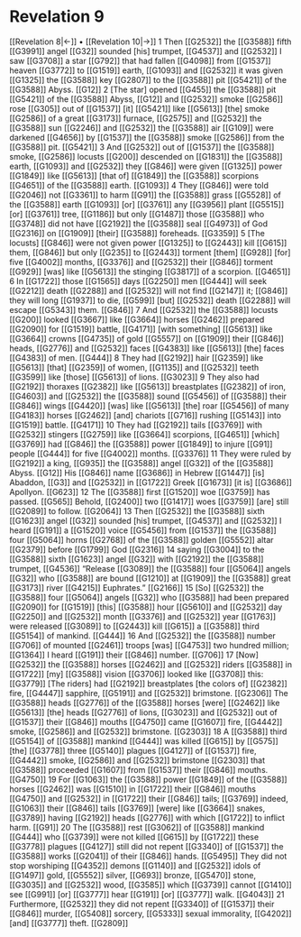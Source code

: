 # Revelation 9
[[Revelation 8|←]] • [[Revelation 10|→]]
1 Then [[G2532]] the [[G3588]] fifth [[G3991]] angel [[G32]] sounded [his] trumpet, [[G4537]] and [[G2532]] I saw [[G3708]] a star [[G792]] that had fallen [[G4098]] from [[G1537]] heaven [[G3772]] to [[G1519]] earth, [[G1093]] and [[G2532]] it was given [[G1325]] the [[G3588]] key [[G2807]] to the [[G3588]] pit [[G5421]] of the [[G3588]] Abyss. [[G12]] 
2 [The star] opened [[G455]] the [[G3588]] pit [[G5421]] of the [[G3588]] Abyss, [[G12]] and [[G2532]] smoke [[G2586]] rose [[G305]] out of [[G1537]] [it] [[G5421]] like [[G5613]] [the] smoke [[G2586]] of a great [[G3173]] furnace, [[G2575]] and [[G2532]] the [[G3588]] sun [[G2246]] and [[G2532]] the [[G3588]] air [[G109]] were darkened [[G4656]] by [[G1537]] the [[G3588]] smoke [[G2586]] from the [[G3588]] pit. [[G5421]] 
3 And [[G2532]] out of [[G1537]] the [[G3588]] smoke, [[G2586]] locusts [[G200]] descended on [[G1831]] the [[G3588]] earth, [[G1093]] and [[G2532]] they [[G846]] were given [[G1325]] power [[G1849]] like [[G5613]] [that of] [[G1849]] the [[G3588]] scorpions [[G4651]] of the [[G3588]] earth. [[G1093]] 
4 They [[G846]] were told [[G2046]] not [[G3361]] to harm [[G91]] the [[G3588]] grass [[G5528]] of the [[G3588]] earth [[G1093]] [or] [[G3761]] any [[G3956]] plant [[G5515]] [or] [[G3761]] tree, [[G1186]] but only [[G1487]] those [[G3588]] who [[G3748]] did not have [[G2192]] the [[G3588]] seal [[G4973]] of God [[G2316]] on [[G1909]] [their] [[G3588]] foreheads. [[G3359]] 
5 [The locusts] [[G846]] were not given power [[G1325]] to [[G2443]] kill [[G615]] them, [[G846]] but only [[G235]] to [[G2443]] torment [them] [[G928]] [for] five [[G4002]] months, [[G3376]] and [[G2532]] their [[G846]] torment [[G929]] [was] like [[G5613]] the stinging [[G3817]] of a scorpion. [[G4651]] 
6 In [[G1722]] those [[G1565]] days [[G2250]] men [[G444]] will seek [[G2212]] death [[G2288]] and [[G2532]] will not find [[G2147]] it; [[G846]] they will long [[G1937]] to die, [[G599]] [but] [[G2532]] death [[G2288]] will escape [[G5343]] them. [[G846]] 
7 And [[G2532]] the [[G3588]] locusts [[G200]] looked [[G3667]] like [[G3664]] horses [[G2462]] prepared [[G2090]] for [[G1519]] battle, [[G4171]] [with something] [[G5613]] like [[G3664]] crowns [[G4735]] of gold [[G5557]] on [[G1909]] their [[G846]] heads, [[G2776]] and [[G2532]] faces [[G4383]] like [[G5613]] [the] faces [[G4383]] of men. [[G444]] 
8 They had [[G2192]] hair [[G2359]] like [[G5613]] [that] [[G2359]] of women, [[G1135]] and [[G2532]] teeth [[G3599]] like [those] [[G5613]] of lions. [[G3023]] 
9 They also had [[G2192]] thoraxes [[G2382]] like [[G5613]] breastplates [[G2382]] of iron, [[G4603]] and [[G2532]] the [[G3588]] sound [[G5456]] of [[G3588]] their [[G846]] wings [[G4420]] [was] like [[G5613]] [the] roar [[G5456]] of many [[G4183]] horses [[G2462]] [and] chariots [[G716]] rushing [[G5143]] into [[G1519]] battle. [[G4171]] 
10 They had [[G2192]] tails [[G3769]] with [[G2532]] stingers [[G2759]] like [[G3664]] scorpions, [[G4651]] [which] [[G3769]] had [[G846]] the [[G3588]] power [[G1849]] to injure [[G91]] people [[G444]] for five [[G4002]] months. [[G3376]] 
11 They were ruled by [[G2192]] a king, [[G935]] the [[G3588]] angel [[G32]] of the [[G3588]] Abyss. [[G12]] His [[G846]] name [[G3686]] in Hebrew [[G1447]] [is] Abaddon, [[G3]] and [[G2532]] in [[G1722]] Greek [[G1673]] [it is] [[G3686]] Apollyon. [[G623]] 
12 The [[G3588]] first [[G1520]] woe [[G3759]] has passed. [[G565]] Behold, [[G2400]] two [[G1417]] woes [[G3759]] [are] still [[G2089]] to follow. [[G2064]] 
13 Then [[G2532]] the [[G3588]] sixth [[G1623]] angel [[G32]] sounded [his] trumpet, [[G4537]] and [[G2532]] I heard [[G191]] a [[G1520]] voice [[G5456]] from [[G1537]] the [[G3588]] four [[G5064]] horns [[G2768]] of the [[G3588]] golden [[G5552]] altar [[G2379]] before [[G1799]] God [[G2316]] 
14 saying [[G3004]] to the [[G3588]] sixth [[G1623]] angel [[G32]] with [[G2192]] the [[G3588]] trumpet, [[G4536]] “Release [[G3089]] the [[G3588]] four [[G5064]] angels [[G32]] who [[G3588]] are bound [[G1210]] at [[G1909]] the [[G3588]] great [[G3173]] river [[G4215]] Euphrates.” [[G2166]] 
15 [So] [[G2532]] the [[G3588]] four [[G5064]] angels [[G32]] who [[G3588]] had been prepared [[G2090]] for [[G1519]] [this] [[G3588]] hour [[G5610]] and [[G2532]] day [[G2250]] and [[G2532]] month [[G3376]] and [[G2532]] year [[G1763]] were released [[G3089]] to [[G2443]] kill [[G615]] a [[G3588]] third [[G5154]] of mankind. [[G444]] 
16 And [[G2532]] the [[G3588]] number [[G706]] of mounted [[G2461]] troops [was] [[G4753]] two hundred million; [[G1364]] I heard [[G191]] their [[G846]] number. [[G706]] 
17 [Now] [[G2532]] the [[G3588]] horses [[G2462]] and [[G2532]] riders [[G3588]] in [[G1722]] [my] [[G3588]] vision [[G3706]] looked like [[G3708]] this: [[G3779]] [The riders] had [[G2192]] breastplates [the colors of] [[G2382]] fire, [[G4447]] sapphire, [[G5191]] and [[G2532]] brimstone. [[G2306]] The [[G3588]] heads [[G2776]] of the [[G3588]] horses [were] [[G2462]] like [[G5613]] [the] heads [[G2776]] of lions, [[G3023]] and [[G2532]] out of [[G1537]] their [[G846]] mouths [[G4750]] came [[G1607]] fire, [[G4442]] smoke, [[G2586]] and [[G2532]] brimstone. [[G2303]] 
18 A [[G3588]] third [[G5154]] of [[G3588]] mankind [[G444]] was killed [[G615]] by [[G575]] [the] [[G3778]] three [[G5140]] plagues [[G4127]] of [[G1537]] fire, [[G4442]] smoke, [[G2586]] and [[G2532]] brimstone [[G2303]] that [[G3588]] proceeded [[G1607]] from [[G1537]] their [[G846]] mouths. [[G4750]] 
19 For [[G1063]] the [[G3588]] power [[G1849]] of the [[G3588]] horses [[G2462]] was [[G1510]] in [[G1722]] their [[G846]] mouths [[G4750]] and [[G2532]] in [[G1722]] their [[G846]] tails; [[G3769]] indeed, [[G1063]] their [[G846]] tails [[G3769]] [were] like [[G3664]] snakes, [[G3789]] having [[G2192]] heads [[G2776]] with which [[G1722]] to inflict harm. [[G91]] 
20 The [[G3588]] rest [[G3062]] of [[G3588]] mankind [[G444]] who [[G3739]] were not killed [[G615]] by [[G1722]] these [[G3778]] plagues [[G4127]] still did not repent [[G3340]] of [[G1537]] the [[G3588]] works [[G2041]] of their [[G846]] hands. [[G5495]] They did not stop worshiping [[G4352]] demons [[G1140]] and [[G2532]] idols of [[G1497]] gold, [[G5552]] silver, [[G693]] bronze, [[G5470]] stone, [[G3035]] and [[G2532]] wood, [[G3585]] which [[G3739]] cannot [[G1410]] see [[G991]] [or] [[G3777]] hear [[G191]] [or] [[G3777]] walk. [[G4043]] 
21 Furthermore, [[G2532]] they did not repent [[G3340]] of [[G1537]] their [[G846]] murder, [[G5408]] sorcery, [[G5333]] sexual immorality, [[G4202]] [and] [[G3777]] theft. [[G2809]] 
